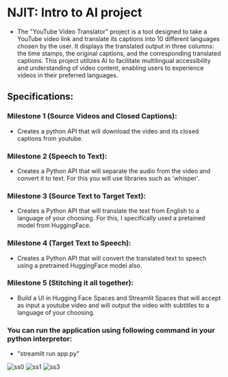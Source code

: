 # NJIT: Intro to AI project

- The "YouTube Video Translator" project is a tool designed to take a YouTube video link and translate its captions into 10 different languages chosen by the user. It displays the translated output in three columns: the time stamps, the original captions, and the corresponding translated captions. This project utilizes AI to facilitate multilingual accessibility and understanding of video content, enabling users to experience videos in their preferred languages.


## Specifications:
### Milestone 1 (Source Videos and Closed Captions): 
- Creates a python API that will download the video and its closed captions from youtube.

### Milestone 2 (Speech to Text): 
- Creates a Python API that will separate the audio from the video and convert it to text. For this you will use libraries such as 'whisper'.

### Milestone 3 (Source Text to Target Text): 
- Creates a Python API that will translate the text from English to a language of your choosing. For this, I specifically used a pretained model from HuggingFace.

### Milestone 4 (Target Text to Speech): 
- Creates a Python API that will convert the translated text to speech using a pretrained HuggingFace model also.

### Milestone 5 (Stitching it all together): 
- Build a UI in Hugging Face Spaces and Streamlit Spaces that will accept as input a youtube video and will output the video with subtitles to a language of your choosing.

### You can run the application using following command in your python interpretor:
- "streamlit run app.py"


![ss0](https://github.com/GxPatel/YouTube_Video_Translator/assets/105250604/ac2d6366-5ce1-49bf-87ce-00f986d52434)
![ss1](https://github.com/GxPatel/YouTube_Video_Translator/assets/105250604/56942922-62bd-4b68-bc79-042994ce8bfd)
![ss3](https://github.com/GxPatel/YouTube_Video_Translator/assets/105250604/66aee03f-c36e-426c-b5dd-de119d6335fc)
